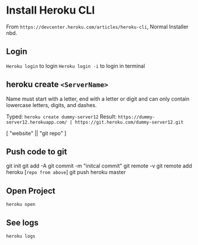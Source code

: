 # Install Heroku CLI

From `https://devcenter.heroku.com/articles/heroku-cli`, Normal Installer nbd.

## Login

`Heroku login` to login
`Heroku login -i` to login in terminal

## heroku create `<ServerName>`

Name must start with a letter, end with a letter or digit and can only contain lowercase letters, digits, and dashes.

Typed: `heroku create dummy-server12`
Result: `https://dummy-server12.herokuapp.com/ | https://git.heroku.com/dummy-server12.git`

[ "website" || "git repo" ]

## Push code to git

git init
git add -A
git commit -m "initcal commit"
git remote -v
git remote add heroku [`repo from above`]
git push heroku master

## Open Project

`heroku open`

## See logs

`heroku logs`
